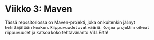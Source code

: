 # Viikko 3: Maven

Tässä repositoriossa on Maven-projekti, joka on kuitenkin jäänyt kehittäjältään kesken: Riippuvuudet ovat vääriä. Korjaa projektiin oikeat riippuvuudet ja katsoa koko tehtävänanto ViLLEstä!
